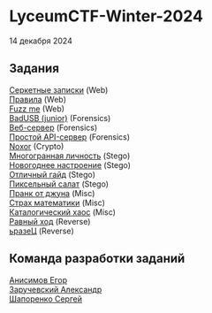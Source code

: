 # LyceumCTF-Winter-2024

14 декабря 2024

## Задания
[Серкетные записки](https://github.com/PolyCTF-DEV/LyceumCTF-Winter-2024/tree/main/Секретные_записки) (Web)<br/>
[Правила](https://github.com/PolyCTF-DEV/LyceumCTF-Winter-2024/tree/main/Правила) (Web)<br/>
[Fuzz me](https://github.com/PolyCTF-DEV/LyceumCTF-Winter-2024/tree/main/Fuzz_me) (Web)<br/>
[BadUSB (junior)](https://github.com/PolyCTF-DEV/LyceumCTF-Winter-2024/tree/main/BadUSB (junior)) (Forensics)<br/>
[Веб-сервер](https://github.com/PolyCTF-DEV/LyceumCTF-Winter-2024/tree/main/Веб-сервер) (Forensics)<br/>
[Простой API-сервер](https://github.com/PolyCTF-DEV/LyceumCTF-Winter-2024/tree/main/Простой+API-сервер) (Forensics)<br/>
[Noxor](https://github.com/PolyCTF-DEV/LyceumCTF-Winter-2024/tree/main/Noxor) (Crypto)<br/>
[Многогранная личность](https://github.com/PolyCTF-DEV/LyceumCTF-Winter-2024/tree/main/Многогранная_личность) (Stego)<br/>
[Новогоднее настроение](https://github.com/PolyCTF-DEV/LyceumCTF-Winter-2024/tree/main/Новогоднее_настроение) (Stego)<br/>
[Отличный гайд](https://github.com/PolyCTF-DEV/LyceumCTF-Winter-2024/tree/main/Отличный_гайд) (Stego)<br/>
[Пиксельный салат](https://github.com/PolyCTF-DEV/LyceumCTF-Winter-2024/tree/main/Пиксельный_салат) (Stego)<br/>
[Пранк от джуна](https://github.com/PolyCTF-DEV/LyceumCTF-Winter-2024/tree/main/Пранк_от_джуна) (Misc)<br/>
[Страх математики](https://github.com/PolyCTF-DEV/LyceumCTF-Winter-2024/tree/main/Страх_математики) (Misc)<br/>
[Каталогический хаос](https://github.com/PolyCTF-DEV/LyceumCTF-Winter-2024/tree/main/Каталогический+хаос) (Misc)<br/>
[Равный ход](https://github.com/PolyCTF-DEV/LyceumCTF-Winter-2024/tree/main/Равный_ход) (Reverse)<br/>
[ьразеЦ](https://github.com/PolyCTF-DEV/LyceumCTF-Winter-2024/tree/main/ьразеЦ) (Reverse)<br/>

## Команда разработки заданий
[Анисимов Егор](http://t.me/myqookie)<br/>
[Заручевский Александр](http://t.me/z4vr1k_official)<br/>
[Шапоренко Сергей](https://t.me/sergk0t)<br/>
